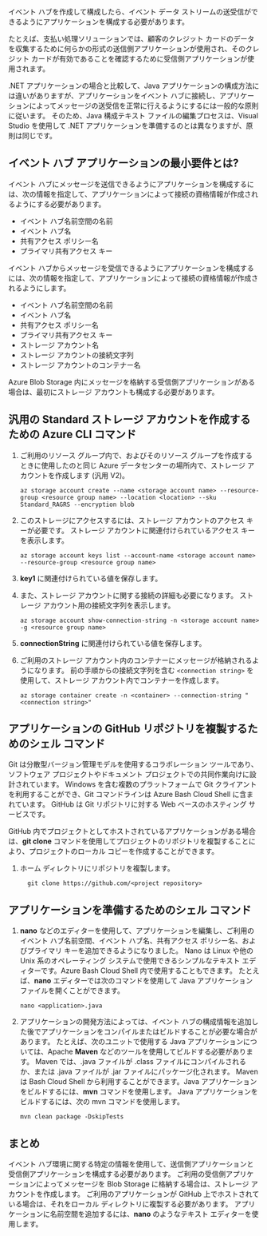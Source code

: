 イベント ハブを作成して構成したら、イベント データ ストリームの送受信ができるようにアプリケーションを構成する必要があります。

たとえば、支払い処理ソリューションでは、顧客のクレジット カードのデータを収集するために何らかの形式の送信側アプリケーションが使用され、そのクレジット カードが有効であることを確認するために受信側アプリケーションが使用されます。

.NET アプリケーションの場合と比較して、Java アプリケーションの構成方法には違いがありますが、アプリケーションをイベント ハブに接続し、アプリケーションによってメッセージの送受信を正常に行えるようにするには一般的な原則に従います。 そのため、Java 構成テキスト ファイルの編集プロセスは、Visual Studio を使用して .NET アプリケーションを準備するのとは異なりますが、原則は同じです。

## <a name="what-are-the-minimum-event-hub-application-requirements"></a>イベント ハブ アプリケーションの最小要件とは?

イベント ハブにメッセージを送信できるようにアプリケーションを構成するには、次の情報を指定して、アプリケーションによって接続の資格情報が作成されるようにする必要があります。

- イベント ハブ名前空間の名前
- イベント ハブ名
- 共有アクセス ポリシー名
- プライマリ共有アクセス キー

イベント ハブからメッセージを受信できるようにアプリケーションを構成するには、次の情報を指定して、アプリケーションによって接続の資格情報が作成されるようにします。

- イベント ハブ名前空間の名前
- イベント ハブ名
- 共有アクセス ポリシー名
- プライマリ共有アクセス キー
- ストレージ アカウント名
- ストレージ アカウントの接続文字列
- ストレージ アカウントのコンテナー名

Azure Blob Storage 内にメッセージを格納する受信側アプリケーションがある場合は、最初にストレージ アカウントも構成する必要があります。

## <a name="the-azure-cli-commands-for-creating-a-general-purpose-standard-storage-account"></a>汎用の Standard ストレージ アカウントを作成するための Azure CLI コマンド

1. ご利用のリソース グループ内で、およびそのリソース グループを作成するときに使用したのと同じ Azure データセンターの場所内で、ストレージ アカウントを作成します (汎用 V2)。

    ```azurecli
    az storage account create --name <storage account name> --resource-group <resource group name> --location <location> --sku Standard_RAGRS --encryption blob
    ```

1. このストレージにアクセスするには、ストレージ アカウントのアクセス キーが必要です。 ストレージ アカウントに関連付けられているアクセス キーを表示します。

    ```azurecli
    az storage account keys list --account-name <storage account name> --resource-group <resource group name>
    ```

1. **key1** に関連付けられている値を保存します。

1. また、ストレージ アカウントに関する接続の詳細も必要になります。 ストレージ アカウント用の接続文字列を表示します。

    ```azurecli
    az storage account show-connection-string -n <storage account name> -g <resource group name>
    ```

1. **connectionString** に関連付けられている値を保存します。

1. ご利用のストレージ アカウント内のコンテナーにメッセージが格納されるようになります。 前の手順からの接続文字列を含む `<connection string>` を使用して、ストレージ アカウント内でコンテナーを作成します。

    ```azurecli
    az storage container create -n <container> --connection-string "<connection string>"
    ```

## <a name="shell-command-for-cloning-an-application-github-repository"></a>アプリケーションの GitHub リポジトリを複製するためのシェル コマンド

Git は分散型バージョン管理モデルを使用するコラボレーション ツールであり、ソフトウェア プロジェクトやドキュメント プロジェクトでの共同作業向けに設計されています。 Windows を含む複数のプラットフォームで Git クライアントを利用することができ、Git コマンドラインは Azure Bash Cloud Shell に含まれています。 GitHub は Git リポジトリに対する Web ベースのホスティング サービスです。 

GitHub 内でプロジェクトとしてホストされているアプリケーションがある場合は、**git clone** コマンドを使用してプロジェクトのリポジトリを複製することにより、プロジェクトのローカル コピーを作成することができます。

1. ホーム ディレクトリにリポジトリを複製します。

    ```azurecli
      git clone https://github.com/<project repository>
    ```

## <a name="shell-commands-for-preparing-an-application"></a>アプリケーションを準備するためのシェル コマンド

1. **nano** などのエディターを使用して、アプリケーションを編集し、ご利用のイベント ハブ名前空間、イベント ハブ名、共有アクセス ポリシー名、およびプライマリ キーを追加できるようになりました。 Nano は Linux や他の Unix 系のオペレーティング システムで使用できるシンプルなテキスト エディターです。Azure Bash Cloud Shell 内で使用することもできます。 たとえば、**nano** エディターでは次のコマンドを使用して Java アプリケーション ファイルを開くことができます。

    ```azurecli
    nano <application>.java
    ```

1. アプリケーションの開発方法によっては、イベント ハブの構成情報を追加した後でアプリケーションをコンパイルまたはビルドすることが必要な場合があります。 たとえば、次のユニットで使用する Java アプリケーションについては、Apache **Maven** などのツールを使用してビルドする必要があります。 Maven では、.java ファイルが .class ファイルにコンパイルされるか、または .java ファイルが .jar ファイルにパッケージ化されます。 Maven は Bash Cloud Shell から利用することができます。Java アプリケーションをビルドするには、**mvn** コマンドを使用します。 Java アプリケーションをビルドするには、次の mvn コマンドを使用します。

    ```azurecli
    mvn clean package -DskipTests
    ```

## <a name="summary"></a>まとめ

イベント ハブ環境に関する特定の情報を使用して、送信側アプリケーションと受信側アプリケーションを構成する必要があります。 ご利用の受信側アプリケーションによってメッセージを Blob Storage に格納する場合は、ストレージ アカウントを作成します。 ご利用のアプリケーションが GitHub 上でホストされている場合は、それをローカル ディレクトリに複製する必要があります。 アプリケーションに名前空間を追加するには、**nano** のようなテキスト エディターを使用します。